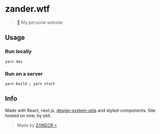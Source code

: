 # zander.wtf

> 👱 My personal website

## Usage

### Run locally

```
yarn dev
```

### Run on a server

```
yarn build ; yarn start
```

## Info

Made with React, next.js, [design-system-utils](https://github.com/mrmartineau/design-system-utils) and styled-components. Site hosted on now, by zeit.

> Made by [ZΛNDΞR :zap:](https://github.com/mrmartineau/)
